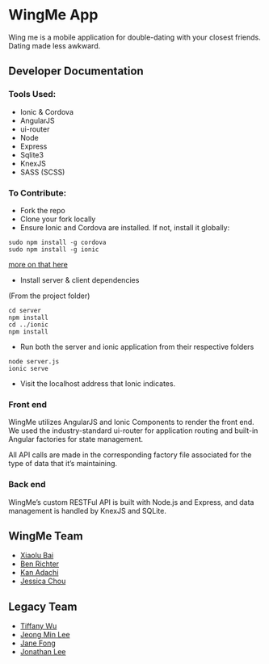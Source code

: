# WingMe App

Wing me is a mobile application for double-dating with your closest friends. Dating made less awkward.

## Developer Documentation

### Tools Used:

* Ionic & Cordova
* AngularJS
* ui-router
* Node
* Express
* Sqlite3
* KnexJS
* SASS (SCSS)

### To Contribute:

* Fork the repo
* Clone your fork locally
* Ensure Ionic and Cordova are installed. If not, install it globally:

```
sudo npm install -g cordova
sudo npm install -g ionic
```

[more on that here](http://ionicframework.com/docs/guide/installation.html)

* Install server & client dependencies

(From the project folder)

```
cd server
npm install
cd ../ionic
npm install
```

* Run both the server and ionic application from their respective folders

```
node server.js
ionic serve
```

* Visit the localhost address that Ionic indicates.

### Front end

WingMe utilizes AngularJS and Ionic Components to render the front end. We used the industry-standard ui-router for application routing and built-in Angular factories for state management.

All API calls are made in the corresponding factory file associated for the type of data that it’s maintaining.

### Back end

WingMe’s custom RESTFul API is built with Node.js and Express, and data management is handled by KnexJS and SQLite.

## WingMe Team

* [Xiaolu Bai](https://github.com/lbai001)
* [Ben Richter](https://github.com/bjr22)
* [Kan Adachi](https://github.com/obber)
* [Jessica Chou](https://github.com/j4chou)

## Legacy Team
* [Tiffany Wu](https://github.com/tiffanymwu)
* [Jeong Min Lee](https://github.com/jacklee0223)
* [Jane Fong](https://github.com/janeefongg)
* [Jonathan Lee](https://github.com/jwing28)
